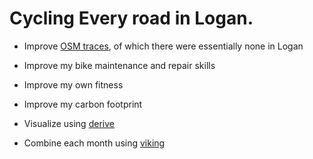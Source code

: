 # Cycling Every road in Logan.

- Improve [OSM traces](https://www.openstreetmap.org/#map=14/41.7387/-111.8292&layers=G), of which there were essentially none in Logan
- Improve my bike maintenance and repair skills
- Improve my own fitness
- Improve my carbon footprint

- Visualize using [derive](https://erik.github.io/derive/)
- Combine each month using [viking](https://github.com/viking-gps/viking)
